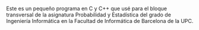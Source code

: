Este es un pequeño programa en C y C++ que usé para el bloque transversal de la asignatura Probabilidad y Estadística del grado de Ingeniería Informática en la Facultad de Informática de Barcelona de la UPC.
